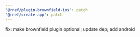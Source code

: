 ```yaml
---
'@rnef/plugin-brownfield-ios': patch
'@rnef/create-app': patch
---
```


fix: make brownfield plugin optional; update dep; add android
